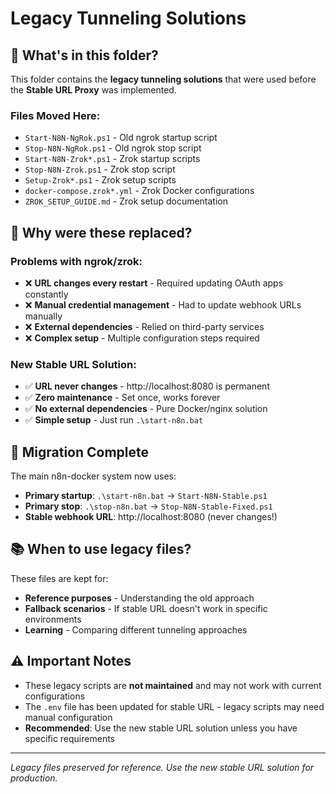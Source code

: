 # Legacy Tunneling Solutions

## 📁 What's in this folder?

This folder contains the **legacy tunneling solutions** that were used before the **Stable URL Proxy** was implemented.

### Files Moved Here:
- `Start-N8N-NgRok.ps1` - Old ngrok startup script
- `Stop-N8N-NgRok.ps1` - Old ngrok stop script  
- `Start-N8N-Zrok*.ps1` - Zrok startup scripts
- `Stop-N8N-Zrok.ps1` - Zrok stop script
- `Setup-Zrok*.ps1` - Zrok setup scripts
- `docker-compose.zrok*.yml` - Zrok Docker configurations
- `ZROK_SETUP_GUIDE.md` - Zrok setup documentation

## 🎯 Why were these replaced?

### Problems with ngrok/zrok:
- ❌ **URL changes every restart** - Required updating OAuth apps constantly
- ❌ **Manual credential management** - Had to update webhook URLs manually
- ❌ **External dependencies** - Relied on third-party services
- ❌ **Complex setup** - Multiple configuration steps required

### New Stable URL Solution:
- ✅ **URL never changes** - http://localhost:8080 is permanent
- ✅ **Zero maintenance** - Set once, works forever
- ✅ **No external dependencies** - Pure Docker/nginx solution
- ✅ **Simple setup** - Just run `.\start-n8n.bat`

## 🔄 Migration Complete

The main n8n-docker system now uses:
- **Primary startup**: `.\start-n8n.bat` → `Start-N8N-Stable.ps1`
- **Primary stop**: `.\stop-n8n.bat` → `Stop-N8N-Stable-Fixed.ps1`
- **Stable webhook URL**: http://localhost:8080 (never changes!)

## 📚 When to use legacy files?

These files are kept for:
- **Reference purposes** - Understanding the old approach
- **Fallback scenarios** - If stable URL doesn't work in specific environments
- **Learning** - Comparing different tunneling approaches

## ⚠️ Important Notes

- These legacy scripts are **not maintained** and may not work with current configurations
- The `.env` file has been updated for stable URL - legacy scripts may need manual configuration
- **Recommended**: Use the new stable URL solution unless you have specific requirements

---
*Legacy files preserved for reference. Use the new stable URL solution for production.*
